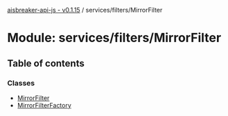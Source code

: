 [aisbreaker-api-js - v0.1.15](../README.md) / services/filters/MirrorFilter

# Module: services/filters/MirrorFilter

## Table of contents

### Classes

- [MirrorFilter](../classes/services_filters_MirrorFilter.MirrorFilter.md)
- [MirrorFilterFactory](../classes/services_filters_MirrorFilter.MirrorFilterFactory.md)
